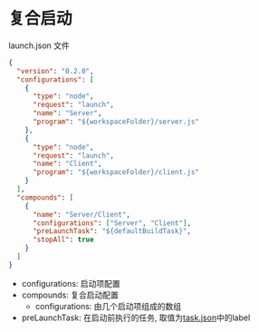 # 复合启动

launch.json 文件

```json
{
  "version": "0.2.0",
  "configurations": [
    {
      "type": "node",
      "request": "launch",
      "name": "Server",
      "program": "${workspaceFolder}/server.js"
    },
    {
      "type": "node",
      "request": "launch",
      "name": "Client",
      "program": "${workspaceFolder}/client.js"
    }
  ],
  "compounds": [
    {
      "name": "Server/Client",
      "configurations": ["Server", "Client"],
      "preLaunchTask": "${defaultBuildTask}",
      "stopAll": true
    }
  ]
}
```

- configurations: 启动项配置
- compounds: 复合启动配置
  - configurations: 由几个启动项组成的数组
- preLaunchTask: 在启动前执行的任务, 取值为[task.json](vscode-tasks.md)中的label
